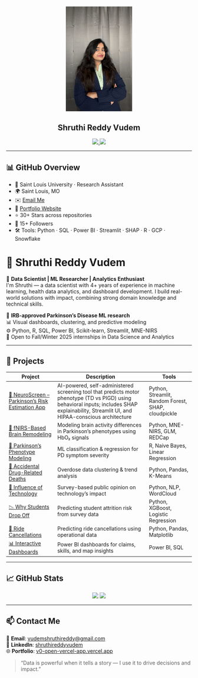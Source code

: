 <p align="center">
  <img src="profile.jpg" width="180" />
</p>

<h2 align="center">Shruthi Reddy Vudem</h2>

<p align="center">
  <a href="https://v0-open-vercel-app.vercel.app/" target="_blank">
    <img src="https://img.shields.io/badge/🌐-My%20Portfolio-blue?style=for-the-badge" />
  </a>
  <a href="https://www.linkedin.com/in/shruthireddyvudem/" target="_blank">
    <img src="https://img.shields.io/badge/🔗-LinkedIn-blueviolet?style=for-the-badge" />
  </a>
</p>

---
## 📊 GitHub Overview

- 🏢 Saint Louis University · Research Assistant  
- 🌍 Saint Louis, MO  
- ✉️ [Email Me](mailto:vudemshruthireddy@gmail.com)  
- 🔗 [Portfolio Website](https://v0-open-vercel-app.vercel.app)  
- ⭐ 30+ Stars across repositories  
- 👥 15+ Followers  
- 🛠️ Tools: Python · SQL · Power BI · Streamlit · SHAP · R · GCP · Snowflake  

# 💼 Shruthi Reddy Vudem

💼 **Data Scientist | ML Researcher | Analytics Enthusiast**  
I'm Shruthi — a data scientist with 4+ years of experience in machine learning, health data analytics, and dashboard development. I build real-world solutions with impact, combining strong domain knowledge and technical skills.

🔬 **IRB-approved Parkinson’s Disease ML research**  
📊 Visual dashboards, clustering, and predictive modeling  
⚙️ Python, R, SQL, Power BI, Scikit-learn, Streamlit, MNE-NIRS  
🔎 Open to Fall/Winter 2025 internships in Data Science and Analytics

---

## 🚀 Projects

| Project | Description | Tools |
|--------|-------------|--------|
| [🧠 NeuroScreen – Parkinson’s Risk Estimation App](https://github.com/Shruthi973/NeuroScreen-App) | AI-powered, self-administered screening tool that predicts motor phenotype (TD vs PIGD) using behavioral inputs; includes SHAP explainability, Streamlit UI, and HIPAA-conscious architecture | Python, Streamlit, Random Forest, SHAP, cloudpickle |
| [🧠 fNIRS-Based Brain Remodeling](https://github.com/Shruthi973/fNIRS-Modeling) | Modeling brain activity differences in Parkinson’s phenotypes using HbO₂ signals | Python, MNE-NIRS, GLM, REDCap |
| [🧪 Parkinson’s Phenotype Modeling](https://github.com/Shruthi973/Parkinsons-Phenotype-Modeling) | ML classification & regression for PD symptom severity | R, Naive Bayes, Linear Regression |
| [💊 Accidental Drug-Related Deaths](https://github.com/Shruthi973/Drug-Overdose-KMeans) | Overdose data clustering & trend analysis | Python, Pandas, K-Means |
| [💬 Influence of Technology](https://github.com/Shruthi973/Influence-of-Technology-on-Behavior) | Survey-based public opinion on technology’s impact | Python, NLP, WordCloud |
| [📉 Why Students Drop Off](https://github.com/Shruthi973/Drop-Off-Prediction) | Predicting student attrition risk from survey data | Python, XGBoost, Logistic Regression |
| [🚕 Ride Cancellations](https://github.com/Shruthi973/Ride-Cancellation-Model) | Predicting ride cancellations using operational data | Python, Pandas, Matplotlib |
| [📊 Interactive Dashboards](https://github.com/Shruthi973/Excelerate-Dashboard) | Power BI dashboards for claims, skills, and map insights | Power BI, SQL |

---

## 📈 GitHub Stats

<p align="center">
  <img src="https://github-readme-stats.vercel.app/api?username=Shruthi973&show_icons=true&theme=default&hide_border=true" width="420"/>
  <img src="https://github-readme-stats.vercel.app/api/top-langs/?username=Shruthi973&layout=compact&theme=default&hide_border=true" width="340"/>
</p>

---

## 📫 Contact Me

📧 **Email**: vudemshruthireddy@gmail.com  
🔗 **LinkedIn**: [shruthireddyvudem](https://www.linkedin.com/in/shruthireddyvudem/)  
🌐 **Portfolio**: [v0-open-vercel-app.vercel.app](https://v0-open-vercel-app.vercel.app/)

> “Data is powerful when it tells a story — I use it to drive decisions and impact.”

